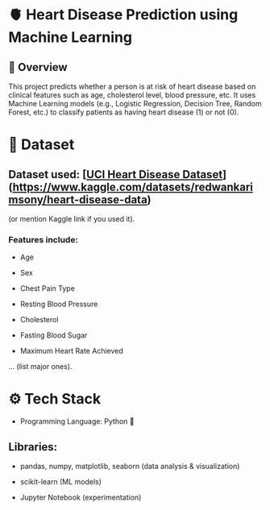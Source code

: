 # 🫀 Heart Disease Prediction using Machine Learning
## 📌 Overview

This project predicts whether a person is at risk of heart disease based on clinical features such as age, cholesterol level, blood pressure, etc.
It uses Machine Learning models (e.g., Logistic Regression, Decision Tree, Random Forest, etc.) to classify patients as having heart disease (1) or not (0).

# 📂 Dataset

## Dataset used: [[UCI Heart Disease Dataset](https://archive.ics.uci.edu/ml/datasets/heart+Disease)](https://www.kaggle.com/datasets/redwankarimsony/heart-disease-data)
 (or mention Kaggle link if you used it).

### Features include:

* Age

* Sex

* Chest Pain Type

* Resting Blood Pressure

* Cholesterol

* Fasting Blood Sugar

* Maximum Heart Rate Achieved

… (list major ones).

# ⚙️ Tech Stack

* Programming Language: Python 🐍

## Libraries:

* pandas, numpy, matplotlib, seaborn (data analysis & visualization)

* scikit-learn (ML models)

* Jupyter Notebook (experimentation)
